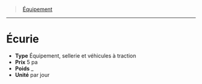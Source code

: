 ﻿---
!EquipmentItem
Type: Équipement, sellerie et véhicules à traction
Price: 5 pa
Weight: _
Unity: par jour
Id: equipment_hd.md#Écurie
ParentLink: equipment_hd.md#Équipement
Name: Écurie
ParentName: Équipement
NameLevel: 1
Attributes: {}
---
> [Équipement](hd_equipment.md)

---

# Écurie

- **Type** Équipement, sellerie et véhicules à traction
- **Prix** 5 pa
- **Poids** _
- **Unité** par jour

